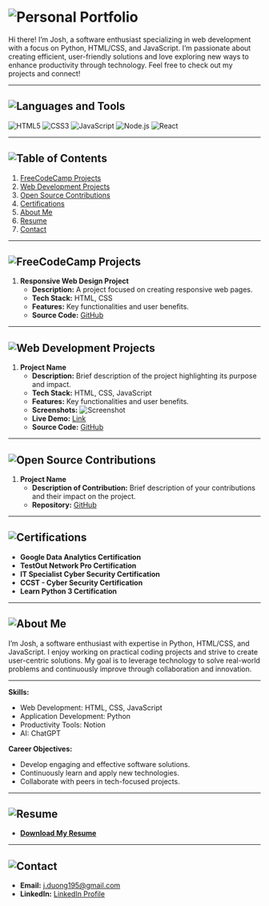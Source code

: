 # ![Personal Portfolio](https://img.shields.io/badge/Personal%20Portfolio-2C3E50?style=for-the-badge&logo=github)

Hi there! I’m Josh, a software enthusiast specializing in web development with a focus on Python, HTML/CSS, and JavaScript. I’m passionate about creating efficient, user-friendly solutions and love exploring new ways to enhance productivity through technology. Feel free to check out my projects and connect!

---

## ![Languages and Tools](https://img.shields.io/badge/Languages%20and%20Tools-34495E?style=for-the-badge&logo=tools)

![HTML5](https://img.shields.io/badge/HTML5-E34F26?style=for-the-badge&logo=html5&logoColor=white) ![CSS3](https://img.shields.io/badge/CSS3-1572B6?style=for-the-badge&logo=css3&logoColor=white) ![JavaScript](https://img.shields.io/badge/JavaScript-F7DF1E?style=for-the-badge&logo=javascript&logoColor=black) ![Node.js](https://img.shields.io/badge/Node.js-339933?style=for-the-badge&logo=node.js&logoColor=white) ![React](https://img.shields.io/badge/React-61DAFB?style=for-the-badge&logo=react&logoColor=black)

---

## ![Table of Contents](https://img.shields.io/badge/Table%20of%20Contents-34495E?style=for-the-badge&logo=github)
1. [FreeCodeCamp Projects](#freecodecamp-projects)
2. [Web Development Projects](#web-development-projects)
3. [Open Source Contributions](#open-source-contributions)
4. [Certifications](#certifications)
5. [About Me](#about-me)
6. [Resume](#resume)
7. [Contact](#contact)

---
   
## ![FreeCodeCamp Projects](https://img.shields.io/badge/FreeCodeCamp%20Projects-2C3E50?style=for-the-badge&logo=freecodecamp)
1. **Responsive Web Design Project**
   - **Description:** A project focused on creating responsive web pages.
   - **Tech Stack:** HTML, CSS
   - **Features:** Key functionalities and user benefits.
   - **Source Code:** [GitHub](#)

---

## ![Web Development Projects](https://img.shields.io/badge/Web%20Development%20Projects-2C3E50?style=for-the-badge&logo=github)
1. **Project Name**
   - **Description:** Brief description of the project highlighting its purpose and impact.
   - **Tech Stack:** HTML, CSS, JavaScript
   - **Features:** Key functionalities and user benefits.
   - **Screenshots:** ![Screenshot](#)
   - **Live Demo:** [Link](#)
   - **Source Code:** [GitHub](#)

---

## ![Open Source Contributions](https://img.shields.io/badge/Open%20Source%20Contributions-2C3E50?style=for-the-badge&logo=github)
1. **Project Name**
   - **Description of Contribution:** Brief description of your contributions and their impact on the project.
   - **Repository:** [GitHub](#)

---

## ![Certifications](https://img.shields.io/badge/Certifications-34495E?style=for-the-badge&logo=github)
- **Google Data Analytics Certification**
- **TestOut Network Pro Certification**
- **IT Specialist Cyber Security Certification**
- **CCST - Cyber Security Certification**
- **Learn Python 3 Certification**

---

## ![About Me](https://img.shields.io/badge/About%20Me-34495E?style=for-the-badge&logo=github)

I’m Josh, a software enthusiast with expertise in Python, HTML/CSS, and JavaScript. I enjoy working on practical coding projects and strive to create user-centric solutions. My goal is to leverage technology to solve real-world problems and continuously improve through collaboration and innovation.

---

**Skills:**
- Web Development: HTML, CSS, JavaScript
- Application Development: Python
- Productivity Tools: Notion
- AI: ChatGPT

**Career Objectives:**
- Develop engaging and effective software solutions.
- Continuously learn and apply new technologies.
- Collaborate with peers in tech-focused projects.

---

## ![Resume](https://img.shields.io/badge/Resume-2C3E50?style=for-the-badge&logo=github)
- **[Download My Resume](#)**

---

## ![Contact](https://img.shields.io/badge/Contact-34495E?style=for-the-badge&logo=github)
- **Email:** [j.duong195@gmail.com](mailto:j.duong195@gmail.com)
- **LinkedIn:** [LinkedIn Profile](#)
